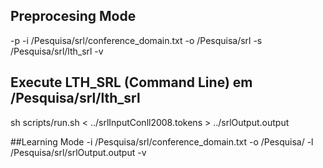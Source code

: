 ## Preprocesing Mode
-p -i /Pesquisa/srl/conference_domain.txt -o /Pesquisa/srl -s /Pesquisa/srl/lth_srl -v 


## Execute LTH_SRL (Command Line) em /Pesquisa/srl/lth_srl
sh scripts/run.sh < ../srlInputConll2008.tokens > ../srlOutput.output


##Learning Mode
-i /Pesquisa/srl/conference_domain.txt -o /Pesquisa/ -l /Pesquisa/srl/srlOutput.output -v

